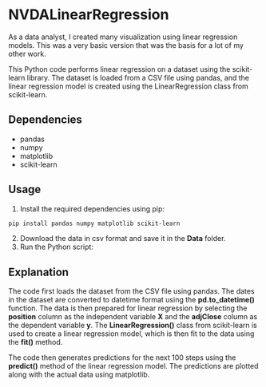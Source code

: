 # NVDALinearRegression

As a data analyst, I created many visualization using linear regression models. This was a very basic version that was the basis for a lot of my other work.

This Python code performs linear regression on a dataset using the scikit-learn library. The dataset is loaded from a CSV file using pandas, and the linear regression model is created using the LinearRegression class from scikit-learn.

## Dependencies
- pandas
- numpy
- matplotlib
- scikit-learn

## Usage
1. Install the required dependencies using pip:

```bash
pip install pandas numpy matplotlib scikit-learn
```
2. Download the data in csv format and save it in the **Data** folder.
3. Run the Python script:

## Explanation
The code first loads the dataset from the CSV file using pandas. The dates in the dataset are converted to datetime format using the **pd.to_datetime()** function. The data is then prepared for linear regression by selecting the **position** column as the independent variable **X** and the **adjClose** column as the dependent variable **y**. The **LinearRegression()** class from scikit-learn is used to create a linear regression model, which is then fit to the data using the **fit()** method.

The code then generates predictions for the next 100 steps using the **predict()** method of the linear regression model. The predictions are plotted along with the actual data using matplotlib.
